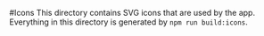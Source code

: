  #Icons
        This directory contains SVG icons that are used by the app.
        Everything in this directory is generated by `npm run build:icons`.
      
